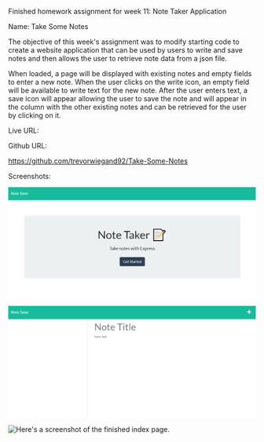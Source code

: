 Finished homework assignment for week 11: Note Taker Application

Name: Take Some Notes

The objective of this week's assignment was to modify starting code to create a website application that can be used by users to write and save notes and then allows the user to retrieve note data from a json file.

When loaded, a page will be displayed with existing notes and empty fields to enter a new note.  When the user clicks on the write icon, an empty field will be available to write text for the new note.  After the user enters text, a save icon will appear allowing the user to save the note and will appear in the column with the other existing notes and can be retrieved for the user by clicking on it.

Live URL:

Github URL:

https://github.com/trevorwiegand92/Take-Some-Notes


Screenshots:

![Here's a screenshot of the finished index page.](./images/take_some_notes_screenshot1.png)

![Here's a screenshot of the finished index page.](./images/take_some_notes_screenshot2.png)

![Here's a screenshot of the finished index page.](./images/take_some_notes_screenshot3.png)